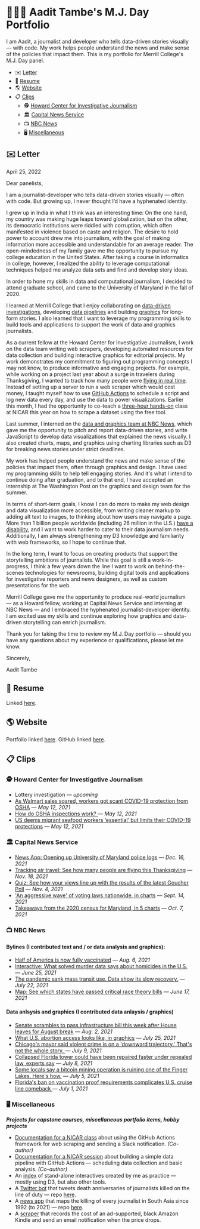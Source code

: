 # 👨🏽‍💻 Aadit Tambe's M.J. Day Portfolio

I am Aadit, a journalist and developer who tells data-driven stories visually &mdash; with code. My work helps people understand the news and make sense of the policies that impact them. This is my portfolio for Merrill College's M.J. Day panel.


- ✉️ [Letter](#-letter)
- 📝 [Resume](#-resume)
- 🌎 [Website](#-website)
- 📋 [Clips](#-clips)
    - 🕵️ [Howard Center for Investigative Journalism](#-howard-center-for-investigative-journalism)
    - 🏛 [Capital News Service](#-capital-news-service)
    - 📺 [NBC News](#-nbc-news)
    - 🖥 [Miscellaneous](#-miscellaneous)

## ✉️ Letter

April 25, 2022

Dear panelists,

I am a journalist-developer who tells data-driven stories visually — often with code. But growing up, I never thought I’d have a hyphenated identity. 

I grew up in India in what I think was an interesting time: On the one hand, my country was making huge leaps toward globalization, but on the other, its democratic institutions were riddled with corruption, which often manifested in violence based on caste and religion. The desire to hold power to account drew me into journalism, with the goal of making information more accessible and understandable for an average reader. The open-mindedness of my family gave me the opportunity to pursue my college education in the United States. After taking a course in informatics in college, however, I realized the ability to leverage computational techniques helped me analyze data sets and find and develop story ideas. 

In order to hone my skills in data and computational journalism, I decided to attend graduate school, and came to the University of Maryland in the fall of 2020.

I learned at Merrill College that I enjoy collaborating on [data-driven investigations](https://cnsmaryland.org/essential-and-exposed/), developing [data pipelines](https://actions-pipeline.readthedocs.io/en/latest/) and building [graphics](https://aadittambe.com/#work) for long-form stories. I also learned that I want to leverage my programming skills to build tools and applications to support the work of data and graphics journalists. 

As a current fellow at the Howard Center for Investigative Journalism, I work on the data team writing web scrapers, developing automated resources for data collection and building interactive graphics for editorial projects. My work demonstrates my commitment to figuring out programming concepts I may not know, to produce informative and engaging projects. For example, while working on a project last year about a surge in travelers during Thanksgiving, I wanted to track how many people were [flying in real time](https://cnsmaryland.org/2021/11/18/tracking-air-travel-see-how-many-people-are-flying-this-thanksgiving/). Instead of setting up a server to run a web scraper which would cost money, I taught myself how to use [GitHub Actions](https://github.com/aadittambe/thanksgiving-travel) to schedule a script and log new data every day, and use the data to power visualizations. Earlier this month, I had the opportunity to co-teach a [three-hour hands-on](https://palewi.re/docs/first-github-scraper/) class at NICAR this year on how to scrape a dataset using the free tool. 

Last summer, I interned on the [data and graphics team at NBC News](https://www.nbcnews.com/datagraphics), which gave me the opportunity to pitch and report data-driven stories, and write JavaScript to develop data visualizations that explained the news visually. I also created charts, maps, and graphics using charting libraries such as D3 for breaking news stories under strict deadlines.

My work has helped people understand the news and make sense of the policies that impact them, often through graphics and design. I have used my programming skills to help tell engaging stories. And it's what I intend to continue doing after graduation, and to that end, I have accepted an internship at The Washington Post on the graphics and design team for the summer. 

In terms of short-term goals, I know I can do more to make my web design and data visualization more accessible, from writing cleaner markup to adding alt text to images, to thinking about how users may navigate a page. More than 1 billion people worldwide (including 26 million in the U.S.) [have a disability](https://www.who.int/news-room/fact-sheets/detail/disability-and-health), and I want to work harder to cater to their data journalism needs. Additionally, I am always strengthening my D3 knowledge and familiarity with web frameworks, so I hope to continue that.

In the long term, I want to focus on creating products that support the storytelling ambitions of journalists. While this goal is still a work-in-progress, I think a few years down the line I want to work on behind-the-scenes technologies for newsrooms, building digital tools and applications for investigative reporters and news designers, as well as custom presentations for the web. 

Merrill College gave me the opportunity to produce real-world journalism — as a Howard fellow, working at Capital News Service and interning at NBC News — and I embraced the hyphenated journalist-developer identity. I am excited use my skills and continue exploring how graphics and data-driven storytelling can enrich journalism. 

Thank you for taking the time to review my M.J. Day portfolio — should you have any questions about my experience or qualifications, please let me know.

Sincerely,

Aadit Tambe

## 📝 Resume
Linked [here](https://aadittambe.com/docs/AaditTambe_Resume.pdf).

## 🌎 Website
Portfolio linked [here](https://aadittambe.com/). GitHub linked [here](https://github.com/aadittambe).

## 📋 Clips
### 🕵️ Howard Center for Investigative Journalism
- Lottery investigation — *upcoming*
- [As Walmart sales soared, workers got scant COVID-19 protection from OSHA](https://cnsmaryland.org/2021/05/12/as-walmart-sales-soared-workers-got-scant-covid-19-protection-from-osha/) — *May 12, 2021*
- [How do OSHA inspections work?
](https://www.youtube.com/watch?v=HUzIJZN_118) — *May 12, 2021*
- [US deems migrant seafood workers ‘essential’ but limits their COVID-19 protections](https://cnsmaryland.org/2021/05/12/us-deems-migrant-seafood-workers-essential-but-limits-their-covid-19-protections/) — *May 12, 2021*

### 🏛 Capital News Service
- [News App: Opening up University of Maryland police logs](https://cnsmaryland.org/interactives/fall2021/umd-crime/index.html) — *Dec. 16, 2021*
- [Tracking air travel: See how many people are flying this Thanksgiving](https://cnsmaryland.org/2021/11/18/tracking-air-travel-see-how-many-people-are-flying-this-thanksgiving) — *Nov. 18, 2021*
- [Quiz: See how your views line up with the results of the latest Goucher Poll](https://cnsmaryland.org/interactives/fall2021/goucher-poll/index.html) — *Nov. 4, 2021*
- ['An aggressive wave' of voting laws nationwide, in charts](https://cnsmaryland.org/2021/09/14/an-aggressive-wave-of-voting-laws-nationwide-in-charts/) — *Sept. 14, 2021*
- [Takeaways from the 2020 census for Maryland, in 5 charts](https://cnsmaryland.org/2021/10/07/takeaways-from-the-2020-census-for-maryland-in-5-charts/) — *Oct. 7, 2021*

### 📺 NBC News
#### Bylines (I contributed text and / or data analysis and graphics): 
- [Half of America is now fully vaccinated](https://www.nbcnews.com/news/us-news/half-america-now-fully-vaccinated-n1275798) — *Aug. 6, 2021*
- [Interactive: What solved murder data says about homicides in the U.S.
](https://www.nbcnews.com/news/us-news/track-solved-murder-rates-united-states-n1271928) — *June 25, 2021*
- [The pandemic sank mass transit use. Data show its slow recovery.](https://www.nbcnews.com/news/us-news/pandemic-sunk-mass-transit-use-data-shows-its-slow-recovery-n1274784#embed-20210715-national-ridership) — *July 22, 2021*
- [Map: See which states have passed critical race theory bills](https://www.nbcnews.com/news/nbcblk/map-see-which-states-have-passed-critical-race-theory-bills-n1271215) — *June 17, 2021*

#### Data anlsysis and graphics (I contributed data anlaysis / graphics)
- [Senate scrambles to pass infrastructure bill this week after House leaves for August break](https://www.nbcnews.com/politics/congress/senate-scrambles-pass-infrastructure-bill-week-after-house-leaves-august-n1275642) — *Aug. 2, 2021*
- [What U.S. abortion access looks like, in graphics](https://www.nbcnews.com/news/us-news/what-u-s-abortion-access-looks-graphics-n1274859#embed-20210616-abortion-legislation-map) — *July 25, 2021*
- [Chicago's mayor said violent crime is on a 'downward trajectory.' That's not the whole story.
](https://www.nbcnews.com/news/us-news/chicago-violent-crime-data-2021-n1273592#embed-20210708-violent-crime) — *July 9, 2021*
- [Collapsed Florida tower could have been repaired faster under repealed law, experts say](https://www.nbcnews.com/news/us-news/collapsed-florida-tower-could-have-been-repaired-faster-under-repealed-n1273310) — *July 8, 2021*
- [Some locals say a bitcoin mining operation is ruining one of the Finger Lakes. Here's how.](https://www.nbcnews.com/science/environment/some-locals-say-bitcoin-mining-operation-ruining-one-finger-lakes-n1272938) — *July 5, 2021*
- [Florida's ban on vaccination proof requirements complicates U.S. cruise line comeback
](https://www.nbcnews.com/news/us-news/florida-s-ban-vaccination-proof-requirements-complicates-u-s-cruise-n1272161) — *July 1, 2021*

### 🖥 Miscellaneous
***Projects for capstone courses, miscellaneous portfolio items, hobby projects***
- [Documentation for a NICAR class](https://palewi.re/docs/first-github-scraper/) about using the GitHub Actions framework for web scraping and sending a Slack notification. *(Co-author)*
- [Documentation for a NICAR session](https://actions-pipeline.readthedocs.io/) about building a simple data pipeline with GitHub Actions — scheduling data collection and basic analysis. *(Co-author)*
- An [index](https://github.com/aadittambe/interactives) of stand-alone interactives created by me as practice — mostly using D3, but also other tools.
- A [Twitter bot](https://twitter.com/press_attacked) that tweets death anniversaries of journalists killed on the line of duty — repo [here](https://github.com/aadittambe/journalists-attacked/blob/main/bot.py).
- A [news app](https://aadittambe.github.io/south-asia-journalists/build/index.html) that maps the killing of every journalist in South Asia since 1992 (to 2021) — repo [here](https://github.com/aadittambe/south-asia-journalists).
- A [scraper](https://github.com/aadittambe/kindle-cost-scraper) that records the cost of an ad-supported, black Amazon Kindle and send an email notification when the price drops.
